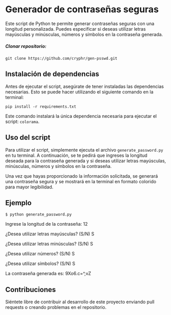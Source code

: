 # Generador de contraseñas seguras

Este script de Python te permite generar contraseñas seguras con una longitud personalizada. Puedes especificar si deseas utilizar letras mayúsculas y minúsculas, números y símbolos en la contraseña generada.

##### Clonar repositorio:
`git clone https://github.com/cryphr/gen-psswd.git`

## Instalación de dependencias

Antes de ejecutar el script, asegúrate de tener instaladas las dependencias necesarias. Esto se puede hacer utilizando el siguiente comando en la terminal:

``pip install -r requirements.txt``


Este comando instalará la única dependencia necesaria para ejecutar el script: `colorama`.

## Uso del script

Para utilizar el script, simplemente ejecuta el archivo `generate_password.py` en tu terminal. A continuación, se te pedirá que ingreses la longitud deseada para la contraseña generada y si deseas utilizar letras mayúsculas, minúsculas, números y símbolos en la contraseña.

Una vez que hayas proporcionado la información solicitada, se generará una contraseña segura y se mostrará en la terminal en formato colorido para mayor legibilidad.

## Ejemplo

`$ python generate_password.py`

Ingrese la longitud de la contraseña: 12

¿Desea utilizar letras mayúsculas? (S/N) S

¿Desea utilizar letras minúsculas? (S/N) S

¿Desea utilizar números? (S/N) S

¿Desea utilizar símbolos? (S/N) S

La contraseña generada es: 9Xo6.c=^,vZ

## Contribuciones

Siéntete libre de contribuir al desarrollo de este proyecto enviando pull requests o creando problemas en el repositorio.
